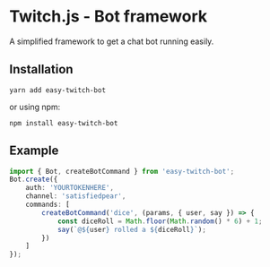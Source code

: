 # Twitch.js - Bot framework

A simplified framework to get a chat bot running easily.

## Installation

	yarn add easy-twitch-bot

or using npm:

	npm install easy-twitch-bot

## Example

```typescript
import { Bot, createBotCommand } from 'easy-twitch-bot';
Bot.create({
    auth: 'YOURTOKENHERE',
    channel: 'satisfiedpear',
    commands: [
        createBotCommand('dice', (params, { user, say }) => {
            const diceRoll = Math.floor(Math.random() * 6) + 1;
            say(`@${user} rolled a ${diceRoll}`);
        })
    ]
});
```

